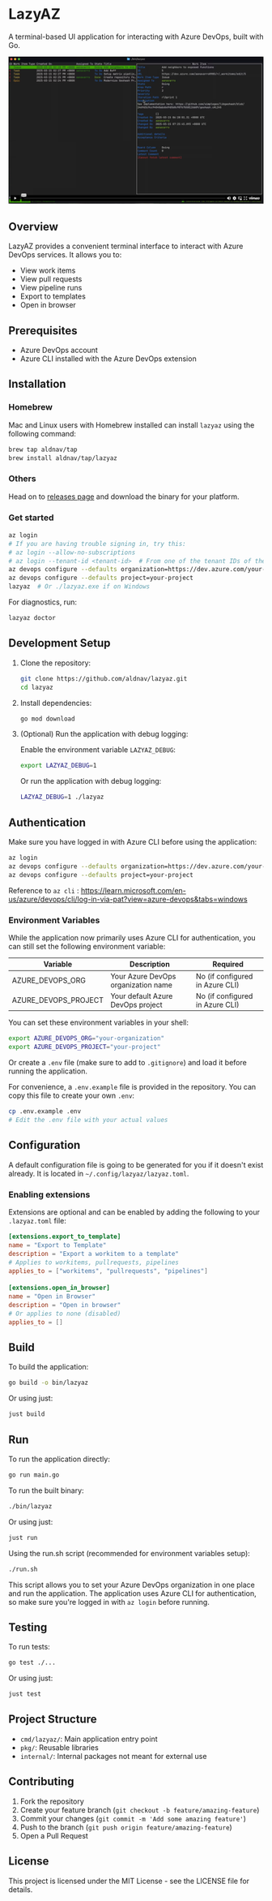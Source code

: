 # LazyAZ

A terminal-based UI application for interacting with Azure DevOps, built with Go.

[![Lazyaz demo](lazyazdemoscreen.png)](https://vimeo.com/1066217264/acd0fb1d6b "Lazyaz demo - Click to Watch!")

## Overview

LazyAZ provides a convenient terminal interface to interact with Azure DevOps services. It allows you to:

- View work items
- View pull requests
- View pipeline runs
- Export to templates
- Open in browser

## Prerequisites

- Azure DevOps account
- Azure CLI installed with the Azure DevOps extension

## Installation

### Homebrew

Mac and Linux users with Homebrew installed can install `lazyaz` using the following command:

```bash
brew tap aldnav/tap
brew install aldnav/tap/lazyaz
```

### Others

Head on to [releases page](https://github.com/aldnav/lazyaz/releases) and download the binary for your platform.

### Get started

```bash
az login
# If you are having trouble signing in, try this:
# az login --allow-no-subscriptions
# az login --tenant-id <tenant-id>  # From one of the tenant IDs of the previous command
az devops configure --defaults organization=https://dev.azure.com/your-organization
az devops configure --defaults project=your-project
lazyaz  # Or ./lazyaz.exe if on Windows
```

For diagnostics, run:

```bash
lazyaz doctor
```

## Development Setup

1. Clone the repository:

   ```bash
   git clone https://github.com/aldnav/lazyaz.git
   cd lazyaz
   ```

2. Install dependencies:

   ```bash
   go mod download
   ```

3. (Optional) Run the application with debug logging:

   Enable the environment variable `LAZYAZ_DEBUG`:

   ```bash
   export LAZYAZ_DEBUG=1
   ```

   Or run the application with debug logging:

   ```bash
   LAZYAZ_DEBUG=1 ./lazyaz
   ```

## Authentication

Make sure you have logged in with Azure CLI before using the application:

```bash
az login
az devops configure --defaults organization=https://dev.azure.com/your-organization
az devops configure --defaults project=your-project
```

Reference to `az cli` : <https://learn.microsoft.com/en-us/azure/devops/cli/log-in-via-pat?view=azure-devops&tabs=windows>

### Environment Variables

While the application now primarily uses Azure CLI for authentication, you can still set the following environment variable:

| Variable | Description | Required |
|----------|-------------|----------|
| AZURE_DEVOPS_ORG | Your Azure DevOps organization name | No (if configured in Azure CLI) |
| AZURE_DEVOPS_PROJECT | Your default Azure DevOps project | No (if configured in Azure CLI) |

You can set these environment variables in your shell:

```bash
export AZURE_DEVOPS_ORG="your-organization"
export AZURE_DEVOPS_PROJECT="your-project"
```

Or create a `.env` file (make sure to add to `.gitignore`) and load it before running the application.

For convenience, a `.env.example` file is provided in the repository. You can copy this file to create your own `.env`:

```bash
cp .env.example .env
# Edit the .env file with your actual values
```

## Configuration

A default configuration file is going to be generated for you if it doesn't exist already.
It is located in `~/.config/lazyaz/lazyaz.toml`.

### Enabling extensions

Extensions are optional and can be enabled by adding the following to your `.lazyaz.toml` file:

```toml
[extensions.export_to_template]
name = "Export to Template"
description = "Export a workitem to a template"
# Applies to workitems, pullrequests, pipelines
applies_to = ["workitems", "pullrequests", "pipelines"]

[extensions.open_in_browser]
name = "Open in Browser"
description = "Open in browser"
# Or applies to none (disabled)
applies_to = []
```

## Build

To build the application:

```bash
go build -o bin/lazyaz
```

Or using just:

```bash
just build
```

## Run

To run the application directly:

```bash
go run main.go
```

To run the built binary:

```bash
./bin/lazyaz
```

Or using just:

```bash
just run
```

Using the run.sh script (recommended for environment variables setup):

```bash
./run.sh
```

This script allows you to set your Azure DevOps organization in one place and run the application. The application uses Azure CLI for authentication, so make sure you're logged in with `az login` before running.

## Testing

To run tests:

```bash
go test ./...
```

Or using just:

```bash
just test
```

## Project Structure

- `cmd/lazyaz/`: Main application entry point
- `pkg/`: Reusable libraries
- `internal/`: Internal packages not meant for external use

## Contributing

1. Fork the repository
2. Create your feature branch (`git checkout -b feature/amazing-feature`)
3. Commit your changes (`git commit -m 'Add some amazing feature'`)
4. Push to the branch (`git push origin feature/amazing-feature`)
5. Open a Pull Request

## License

This project is licensed under the MIT License - see the LICENSE file for details.
